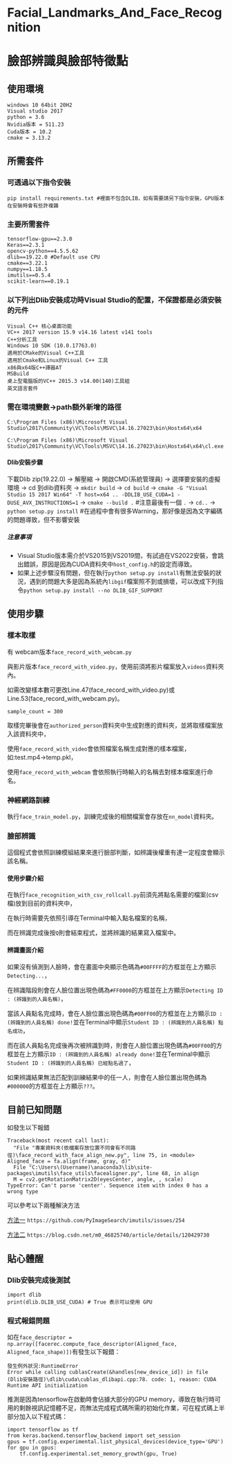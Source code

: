 ﻿<!--
 * @Author       : Liu Xin-Yi
 * @Date         : 2022-05-17 10:23:52
 * @LastEditors  : Liu Xin-Yi
 * @LastEditTime : 2022-06-04 09:40:52
 * @FilePath     : README
 * @Description  : 
 * 
 * Copyright (c) 2022 by Moodliu, All Rights Reserved.
-->

# Facial_Landmarks_And_Face_Recognition

# 臉部辨識與臉部特徵點

## 使用環境

```text
windows 10 64bit 20H2
Visual studio 2017
python = 3.6
Nvidia版本 = 511.23
Cuda版本 = 10.2
cmake = 3.13.2
```

## 所需套件

### 可透過以下指令安裝

```text
pip install requirements.txt #裡面不包含DLIB，如有需要請另下指令安裝，GPU版本在安裝時會有些許複雜
```

### 主要所需套件

```text
tensorflow-gpu==2.3.0
Keras==2.3.1
opencv-python==4.5.5.62
dlib==19.22.0 #Default use CPU
cmake==3.22.1
numpy==1.18.5
imutils==0.5.4
scikit-learn==0.19.1
```

### 以下列出Dlib安裝成功時Visual Studio的配置，不保證都是必須安裝的元件

```text
Visual C++ 核心桌面功能
VC++ 2017 version 15.9 v14.16 latest v141 tools
C++分析工具
Windows 10 SDK (10.0.17763.0)
適用於CMake的Visual C++工具
適用於Cmake和Linux的Visual C++ 工具
x86與x64版C++譯器AT
MSBuild
桌上型電腦版的VC++ 2015.3 v14.00(140)工具組
英文語言套件
```

### 需在環境變數->path額外新增的路徑

`C:\Program Files (x86)\Microsoft Visual Studio\2017\Community\VC\Tools\MSVC\14.16.27023\bin\Hostx64\x64`

`C:\Program Files (x86)\Microsoft Visual Studio\2017\Community\VC\Tools\MSVC\14.16.27023\bin\Hostx64\x64\cl.exe`

#### Dlib安裝步驟

下載Dlib zip(19.22.0) -> 解壓縮 -> 開啟CMD(系統管理員) -> 選擇要安裝的虛擬環境 -> cd 到dlib資料夾 ->
`mkdir build` -> `cd build` ->
`cmake -G "Visual Studio 15 2017 Win64" -T host=x64 .. -DDLIB_USE_CUDA=1 -DUSE_AVX_INSTRUCTIONS=1` ->
`cmake --build .` #注意最後有一個 `.`  ->
`cd..` -> `python setup.py install`  #在過程中會有很多Warning，那好像是因為文字編碼的問題導致，但不影響安裝

##### ***注意事項***

* Visual Studio版本需介於VS2015到VS2019間，有試過在VS2022安裝，會跳出錯誤，原因是因為CUDA資料夾中`host_config.h`的設定而導致。
* 如果上述步驟沒有問題，但在執行`python setup.py install`有無法安裝的狀況，遇到的問題大多是因為系統內`libgif`檔案照不到或損壞，可以改成下列指令`python setup.py install --no DLIB_GIF_SUPPORT`

## 使用步驟

### 樣本取樣

有 webcam版本`face_record_with_webcam.py`

與影片版本`face_record_with_video.py`，使用前須將影片檔案放入`videos`資料夾內。

如需改變樣本數可更改Line.47(face_record_with_video.py)或
Line.53(face_record_with_webcam.py)。

`sample_count = 300`

取樣完畢後會在`authorized_person`資料夾中生成對應的資料夾，並將取樣檔案放入該資料夾中，

使用`face_record_with_video`會依照檔案名稱生成對應的樣本檔案，如:test.mp4->temp.pkl，

使用`face_record_with_webcam` 會依照執行時輸入的名稱去對樣本檔案進行命名。

### 神經網路訓練

執行`face_train_model.py`，訓練完成後的相關檔案會存放在`nn_model`資料夾。

### 臉部辨識

這個程式會依照訓練模組結果來進行臉部判斷，如辨識後權重有達一定程度會顯示該名稱。

#### 使用步驟介紹

在執行`face_recognition_with_csv_rollcall.py`前須先將點名需要的檔案(csv檔)放到目前的資料夾中，

在執行時需要先依照引導在Terminal中輸入點名檔案的名稱，

而在辨識完成後按`Q`則會結束程式，並將辨識的結果寫入檔案中。

#### 辨識畫面介紹

如果沒有偵測到人臉時，會在畫面中央顯示色碼為`#00FFFF`的方框並在上方顯示`Detecting...`，

在辨識階段則會在人臉位置出現色碼為`#FF0000`的方框並在上方顯示`Detecting ID : (辨識到的人員名稱)`，

當該人員點名完成時，會在人臉位置出現色碼為`#00FF00`的方框並在上方顯示`ID : (辨識到的人員名稱) done!`並在Terminal中顯示`Student ID : (辨識到的人員名稱) 點名成功`，

而在該人員點名完成後再次被辨識到時，則會在人臉位置出現色碼為`#00FF00`的方框並在上方顯示`ID : (辨識到的人員名稱) already done!`並在Terminal中顯示`Student ID : (辨識到的人員名稱) 已經點名過了`，

如果辨識結果無法匹配到訓練結果中的任一人，則會在人臉位置出現色碼為`#000000`的方框並在上方顯示`???`。

## 目前已知問題

如發生以下報錯

```text
Traceback(most recent call last):
  "File "專案資料夾(依檔案存放位置不同會有不同路徑)\face_record_with_face_align_new.py", line 75, in <module>   Aligned_face = fa.align(frame, gray, d)"
  File "C:\Users\(Username)\anaconda3\lib\site-packages\imutils\face_utils\facealigner.py", line 68, in align
  M = cv2.getRotationMatrix2D(eyesCenter, angle, , scale)
TypeError: Can't parse 'center'. Sequence item with index 0 has a wrong type
```

可以參考以下兩種解決方法

[方法一](https://github.com/PyImageSearch/imutils/issues/254) `https://github.com/PyImageSearch/imutils/issues/254`

[方法二](https://blog.csdn.net/m0_46825740/article/details/120429730) `https://blog.csdn.net/m0_46825740/article/details/120429730`

## 貼心體醒

### Dlib安裝完成後測試

```text
import dlib
print(dlib.DLIB_USE_CUDA) # True 表示可以使用 GPU
```

### 程式報錯問題

如在`face_descriptor = np.array([facerec.compute_face_descriptor(Aligned_face, Aligned_face_shape)])`有發生以下報錯：

```text
發生例外狀況:RuntimeError
Error while calling cublasCreate(&handles[new_device_id]) in file (Dlib安裝路徑)\dlib\cuda\cublas_dlibapi.cpp:78. code: 1, reason: CUDA Runtime API initialization
```

推測是因為tensorflow在啟動時會佔據大部分的GPU memory，導致在執行時可用的剩餘視訊記憶體不足，而無法完成程式碼所需的初始化作業，可在程式碼上半部分加入以下程式碼：

```text
import tensorflow as tf
from keras.backend.tensorflow_backend import set_session
gpus = tf.config.experimental.list_physical_devices(device_type='GPU')
for gpu in gpus:
    tf.config.experimental.set_memory_growth(gpu, True)
```
